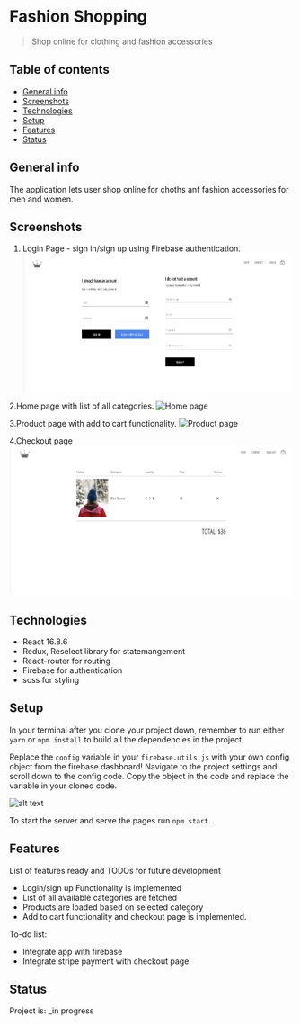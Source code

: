# Fashion Shopping
> Shop online for clothing and fashion accessories

## Table of contents
* [General info](#general-info)
* [Screenshots](#screenshots)
* [Technologies](#technologies)
* [Setup](#setup)
* [Features](#features)
* [Status](#status)


## General info
The application lets user shop online for choths anf fashion accessories for men and women.

## Screenshots
1. Login Page - sign in/sign up using Firebase authentication.
![Login page](./screenshots/loginPage.png)

2.Home page with list of all categories.
![Home page](./screenshots/homePage.png)

3.Product page with add to cart functionality.
![Product page](./screenshots/showcart.png)

4.Checkout page
![checkout page](./screenshots/checkoutPage.png)

## Technologies
* React 16.8.6
* Redux, Reselect library for statemangement
* React-router for routing
* Firebase for authentication
* scss for styling

## Setup
In your terminal after you clone your project down, remember to run either `yarn` or `npm install` to build all the dependencies in the project.

Replace the `config` variable in your `firebase.utils.js` with your own config object from the firebase dashboard! Navigate to the project settings and scroll down to the config code. Copy the object in the code and replace the variable in your cloned code.

![alt text](https://i.ibb.co/6ywMkBf/Screen-Shot-2019-07-01-at-11-35-02-AM.png "image to firebase config")

To start the server and serve the pages run `npm start`.


## Features
List of features ready and TODOs for future development
* Login/sign up Functionality is implemented
* List of all available categories are fetched  
* Products are loaded based on selected category
* Add to cart functionality and checkout page is implemented.

To-do list:
* Integrate app with firebase
* Integrate stripe payment with checkout page.

## Status
Project is: _in progress

